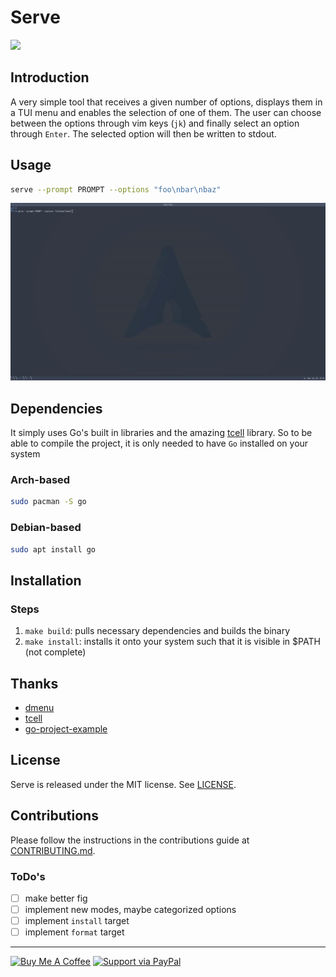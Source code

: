 # Serve
<a href="https://github.com/duclos-cavalcanti/serve/LICENSE">
  <img src="https://img.shields.io/badge/license-MIT-blue.svg" />
</a>

## Introduction
A very simple tool that receives a given number of options, displays them in a TUI menu and enables the selection of one of them. The
user can choose between the options through vim keys (`jk`) and finally select an option through `Enter`. The selected option will then
be written to stdout.

## Usage
```sh
serve --prompt PROMPT --options "foo\nbar\nbaz"
```
![usage](./.assets/usage.gif)

## Dependencies
It simply uses Go's built in libraries and the amazing [tcell](https://github.com/gdamore/tcell) library. So to be able to compile the project, it is only needed to have `Go` installed on your system
### Arch-based
```sh
sudo pacman -S go
```

### Debian-based
```sh
sudo apt install go
```

## Installation
### Steps
1. `make build`: pulls necessary dependencies and builds the binary
2. `make install`: installs it onto your system such that it is visible in $PATH (not complete)

## Thanks
- [dmenu](http://tools.suckless.org/dmenu/)
- [tcell](https://github.com/gdamore/tcell)
- [go-project-example](https://github.com/albertwidi/go-project-example)

## License
Serve is released under the MIT license. See [LICENSE](LICENSE).

## Contributions
Please follow the instructions in the contributions guide at [CONTRIBUTING.md](CONTRIBUTING.md).

### ToDo's
- [ ] make better fig
- [ ] implement new modes, maybe categorized options
- [ ] implement `install` target
- [ ] implement `format` target

---
<a href="https://www.buymeacoffee.com/danielduclos" target="_blank"><img src="https://cdn.buymeacoffee.com/buttons/lato-green.png" alt="Buy Me A Coffee" style="height: 40px !important;" ></a>
<a href="https://www.paypal.com/donate/?hosted_button_id=NHPMH2UR93APC"> <img alt="Support via PayPal" style="height: 40px !important;" src="https://cdn.rawgit.com/twolfson/paypal-github-button/1.0.0/dist/button.svg"/> </a>
